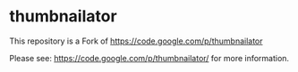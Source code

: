 thumbnailator
=============

This repository is a Fork of https://code.google.com/p/thumbnailator

Please see: https://code.google.com/p/thumbnailator/ for more information.
